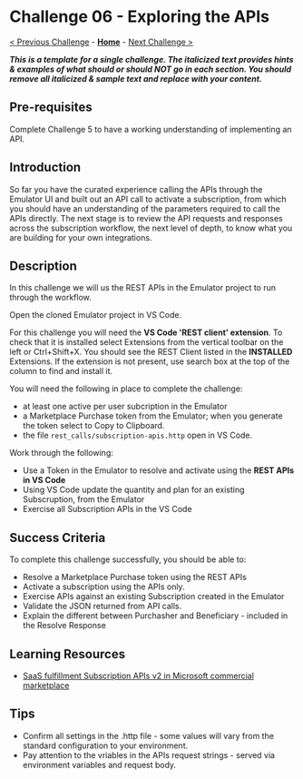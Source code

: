 # Challenge 06 - Exploring the APIs

[< Previous Challenge](./Challenge-05.md) - **[Home](../README.md)** - [Next Challenge >](./Challenge-07.md)

***This is a template for a single challenge. The italicized text provides hints & examples of what should or should NOT go in each section.  You should remove all italicized & sample text and replace with your content.***

## Pre-requisites 

Complete Challenge 5 to have a working understanding of implementing an API.

## Introduction

So far you have the curated experience calling the APIs through the Emulator UI and built out an API call to activate a subscription, from which you should have an understanding of the parameters required to call the APIs directly. The next stage is to review the API requests and responses across the subscription workflow, the next level of depth, to know what you are building for your own integrations. 

## Description

In this challenge we will us the REST APIs in the Emulator project to run through the workflow.

Open the cloned Emulator project in VS Code.

For this challenge you will need the **VS Code 'REST client' extension**. To check that it is installed select Extensions from the vertical toolbar on the left or Ctrl+Shift+X. 
You should see the REST Client listed in the **INSTALLED** Extensions. 
If the extension is not present, use search box at the top of the column to find and install it.

You will need the following in place to complete the challenge: 
- at least one active per user subcription in the Emulator
- a Marketplace Purchase token from the Emulator; when you generate the token select to Copy to Clipboard.
- the file `rest_calls/subscription-apis.http` open in VS Code.

Work through the following: 
- Use a Token in the Emulator to resolve and activate using the **REST APIs in VS Code**
- Using VS Code update the quantity and plan for an existing Subscruption, from the Emulator
- Exercise all Subscription APIs in the VS Code 


## Success Criteria

To complete this challenge successfully, you should be able to:
- Resolve a Marketplace Purchase token using the REST APIs
- Activate a subscription using the APIs only.
- Exercise APIs against an existing Subscription created in the Emulator
- Validate the JSON returned from API calls.
- Explain the different between Purchasher and Beneficiary - included in the Resolve Response

## Learning Resources

- [SaaS fulfillment Subscription APIs v2 in Microsoft commercial marketplace](https://learn.microsoft.com/en-gb/partner-center/marketplace/partner-center-portal/pc-saas-fulfillment-subscription-api)


## Tips
- Confirm all settings in the .http file - some values will vary from the standard configuration to your environment. 
- Pay attention to the vriables in the APIs request strings - served via environment variables and request body.